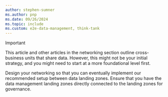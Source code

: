 ```yaml
---
author: stephen-sumner
ms.author: pnp
ms.date: 09/26/2024
ms.topic: include
ms.custom: e2e-data-management, think-tank
---
```


> [!IMPORTANT]
> This article and other articles in the networking section outline cross-business units that share data. However, this might not be your initial strategy, and you might need to start at a more foundational level first.
>
> Design your networking so that you can eventually implement our recommended setup between data landing zones. Ensure that you have the data management landing zones directly connected to the landing zones for governance.
